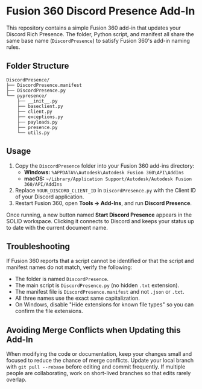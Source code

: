 # Fusion 360 Discord Presence Add-In

This repository contains a simple Fusion 360 add-in that updates your Discord Rich Presence. The folder, Python script, and manifest all share the same base name (`DiscordPresence`) to satisfy Fusion 360's add-in naming rules.

## Folder Structure

```
DiscordPresence/
├── DiscordPresence.manifest
├── DiscordPresence.py
└── pypresence/
    ├── __init__.py
    ├── baseclient.py
    ├── client.py
    ├── exceptions.py
    ├── payloads.py
    ├── presence.py
    └── utils.py
```

## Usage

1. Copy the `DiscordPresence` folder into your Fusion 360 add-ins directory:
   - **Windows:** `%APPDATA%\Autodesk\Autodesk Fusion 360\API\AddIns`
   - **macOS:** `~/Library/Application Support/Autodesk/Autodesk Fusion 360/API/AddIns`
2. Replace `YOUR_DISCORD_CLIENT_ID` in `DiscordPresence.py` with the Client ID of your Discord application.
3. Restart Fusion 360, open **Tools → Add-Ins**, and run **Discord Presence**.

Once running, a new button named **Start Discord Presence** appears in the SOLID workspace. Clicking it connects to Discord and keeps your status up to date with the current document name.
## Troubleshooting
If Fusion 360 reports that a script cannot be identified or that the script and manifest names do not match, verify the following:

- The folder is named `DiscordPresence`.
- The main script is `DiscordPresence.py` (no hidden `.txt` extension).
- The manifest file is `DiscordPresence.manifest` and not `.json` or `.txt`.
- All three names use the exact same capitalization.
- On Windows, disable "Hide extensions for known file types" so you can confirm the file extensions.

## Avoiding Merge Conflicts when Updating this Add-In

When modifying the code or documentation, keep your changes small and focused to reduce the chance of merge conflicts. Update your local branch with `git pull --rebase` before editing and commit frequently. If multiple people are collaborating, work on short-lived branches so that edits rarely overlap.
